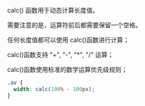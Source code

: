 calc() 函数用于动态计算长度值。

需要注意的是，运算符前后都需要保留一个空格。

任何长度值都可以使用 calc()函数进行计算；

calc()函数支持 "+", "-", "\*", "/" 运算；

calc()函数使用标准的数学运算优先级规则；

```css
.av {
  width: calc(100% - 100px);
}
```
